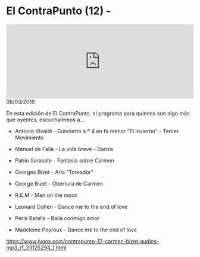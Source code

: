 # El ContraPunto (12) - 
<iframe id='audio_88903085' frameborder='0' allowfullscreen='' scrolling='no' height='200' style='width:100%;' src='https://www.ivoox.com/player_ej_33125294_6_1.html' loading='lazy'></iframe>06/03/2019

En esta edición de El ContraPunto, el programa para quienes son algo más que oyentes, escucharemos a… 

 - Antonio Vivaldi - Concierto n.º 4 en fa menor "El invierno" - Tercer Movimiento

 - Manuel de Falla - La vida breve - Danza

 - Pablo Sarasate - Fantasía sobre Carmen

 - Georges Bizet - Aria "Toreador" 

 - George Bizet - Obertura de Carmen

 - R.E.M - Man on the moon

 - Leonard Cohen - Dance me to the end of love

 - Perla Batalla - Baila conmigo amor

 - Madeleine Peyroux - Dance me to the end of love  

https://www.ivoox.com/contrapunto-12-carmen-bizet-audios-mp3_rf_33125294_1.html
